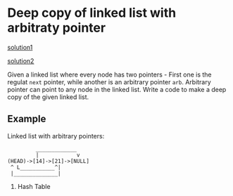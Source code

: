 # Deep copy of linked list with arbitraty pointer

[solution1](solution1.md)

[solution2](solution2.md)

Given a linked list where every node has two pointers - First one is the regulat `next` pointer, while another is an arbitrary pointer `arb`. Arbitrary pointer can point to any node in the linked list. Write a code to make a deep copy of the given linked list.

## Example
Linked list with arbitrary pointers:
```
         _____________
         |            v
(HEAD)->[14]->[21]->[NULL]
 ^ L___________^|
 |______________|
```


1. Hash Table

